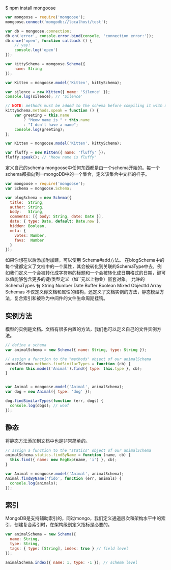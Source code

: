 
$ npm install mongoose

```javascript
var mongoose = require('mongoose');
mongoose.connect('mongodb://localhost/test');

var db = mongoose.connection;
db.on('error', console.error.bind(console, 'connection error:'));
db.once('open', function callback () {
    // yay!
    console.log('open')
});

var kittySchema = mongoose.Schema({
    name: String
});
```


```javascript
var Kitten = mongoose.model('Kitten', kittySchema);

var silence = new Kitten({ name: 'Silence' });
console.log(silence); // 'Silence'
```


```javascript
// NOTE: methods must be added to the schema before compiling it with mongoose.model()
kittySchema.methods.speak = function () {
    var greeting = this.name
        ? "Meow name is " + this.name
        : "I don't have a name";
    console.log(greeting);
};

var Kitten = mongoose.model('Kitten', kittySchema);

var fluffy = new Kitten({ name: 'fluffy' });
fluffy.speak(); // "Meow name is fluffy"
```

定义自己的schema
mongoose中任何东西都是由一个schema开始的。每一个schema都指向到一mongoDB中的一个集合，定义该集合中文档的样子。   
```javascript
var mongoose = require('mongoose');
var Schema = mongoose.Schema;

var blogSchema = new Schema({
  title:  String,
  author: String,
  body:   String,
  comments: [{ body: String, date: Date }],
  date: { type: Date, default: Date.now },
  hidden: Boolean,
  meta: {
    votes: Number,
    favs:  Number
  }
});    
```
如果你想在以后添加附加建，可以使用 Schema#add方法。
在blogSchema中的每个键都定义了文档中的一个属性，其会被转化到关联的SchemaType中去，例如我们定义一个会被转化成字符串的标题和一个会被转化成日期格式的日期，键可以值能够包含更多的键/类型定义（如``元以上物业）嵌套对象。
允许的SchemaTypes 有
String
Number
Date
Buffer
Boolean
Mixed
ObjectId
Array
Schemas 不仅定义你文档和属性的结构，还定义了文档实例的方法，静态模型方法，复合索引和被称为中间件的文件生命周期挂钩。

实例方法
--------
模型的实例是文档。文档有很多内置的方法，我们也可以定义自己的文件实例方法。
```javascript
// define a schema
var animalSchema = new Schema({ name: String, type: String });

// assign a function to the "methods" object of our animalSchema
animalSchema.methods.findSimilarTypes = function (cb) {
  return this.model('Animal').find({ type: this.type }, cb);
}


var Animal = mongoose.model('Animal', animalSchema);
var dog = new Animal({ type: 'dog' });

dog.findSimilarTypes(function (err, dogs) {
  console.log(dogs); // woof
});
```

静态
----
将静态方法添加到文档中也是非常简单的。
```javascript
// assign a function to the "statics" object of our animalSchema
animalSchema.statics.findByName = function (name, cb) {
  this.find({ name: new RegExp(name, 'i') }, cb);
}

var Animal = mongoose.model('Animal', animalSchema);
Animal.findByName('fido', function (err, animals) {
  console.log(animals);
});
```

索引
-----
MongoDB是支持辅助索引的，同过mongo，我们定义通道层次和架构水平中的索引，创建复合索引时，在架构级别定义指标是必要的。
```javascript
var animalSchema = new Schema({
  name: String,
  type: String,
  tags: { type: [String], index: true } // field level
});

animalSchema.index({ name: 1, type: -1 }); // schema level
```

